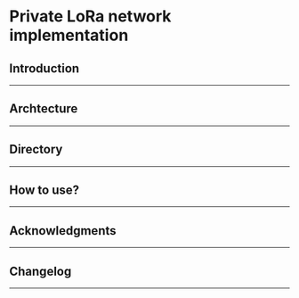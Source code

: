 # Private LoRa network implementation

## Introduction
----------------

## Archtecture
---------------

## Directory 
-------------

## How to use?
---------------
 

## Acknowledgments
-------------------


## Changelog
-------------

